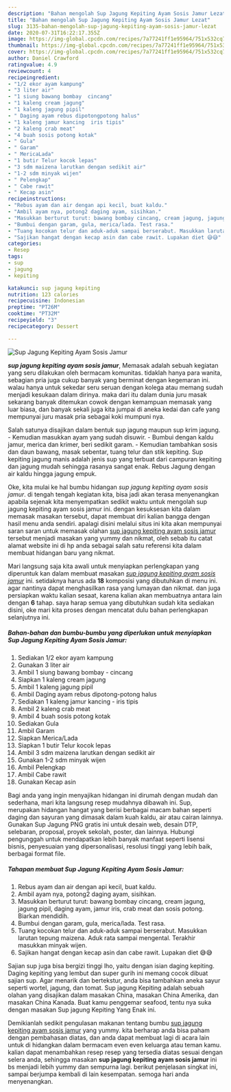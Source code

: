 ```yaml
---
description: "Bahan mengolah Sup Jagung Kepiting Ayam Sosis Jamur Lezat"
title: "Bahan mengolah Sup Jagung Kepiting Ayam Sosis Jamur Lezat"
slug: 3135-bahan-mengolah-sup-jagung-kepiting-ayam-sosis-jamur-lezat
date: 2020-07-31T16:22:17.355Z
image: https://img-global.cpcdn.com/recipes/7a77241ff1e95964/751x532cq70/sup-jagung-kepiting-ayam-sosis-jamur-foto-resep-utama.jpg
thumbnail: https://img-global.cpcdn.com/recipes/7a77241ff1e95964/751x532cq70/sup-jagung-kepiting-ayam-sosis-jamur-foto-resep-utama.jpg
cover: https://img-global.cpcdn.com/recipes/7a77241ff1e95964/751x532cq70/sup-jagung-kepiting-ayam-sosis-jamur-foto-resep-utama.jpg
author: Daniel Crawford
ratingvalue: 4.9
reviewcount: 4
recipeingredient:
- "1/2 ekor ayam kampung"
- "3 liter air"
- "1 siung bawang bombay  cincang"
- "1 kaleng cream jagung"
- "1 kaleng jagung pipil"
- " Daging ayam rebus dipotongpotong halus"
- "1 kaleng jamur kancing  iris tipis"
- "2 kaleng crab meat"
- "4 buah sosis potong kotak"
- " Gula"
- " Garam"
- " MericaLada"
- "1 butir Telur kocok lepas"
- "3 sdm maizena larutkan dengan sedikit air"
- "1-2 sdm minyak wijen"
- " Pelengkap"
- " Cabe rawit"
- " Kecap asin"
recipeinstructions:
- "Rebus ayam dan air dengan api kecil, buat kaldu."
- "Ambil ayam nya, potong2 daging ayam, sisihkan."
- "Masukkan berturut turut: bawang bombay cincang, cream jagung, jagung pipil, daging ayam, jamur iris, crab meat dan sosis potong. Biarkan mendidih."
- "Bumbui dengan garam, gula, merica/lada. Test rasa."
- "Tuang kocokan telur dan aduk-aduk sampai berserabut. Masukkan larutan tepung maizena. Aduk rata sampai mengental. Terakhir masukkan minyak wijen."
- "Sajikan hangat dengan kecap asin dan cabe rawit. Lupakan diet 😅😅"
categories:
- Resep
tags:
- sup
- jagung
- kepiting

katakunci: sup jagung kepiting 
nutrition: 123 calories
recipecuisine: Indonesian
preptime: "PT26M"
cooktime: "PT32M"
recipeyield: "3"
recipecategory: Dessert

---
```



![Sup Jagung Kepiting Ayam Sosis Jamur](https://img-global.cpcdn.com/recipes/7a77241ff1e95964/751x532cq70/sup-jagung-kepiting-ayam-sosis-jamur-foto-resep-utama.jpg)

<b><i>sup jagung kepiting ayam sosis jamur</i></b>, Memasak adalah sebuah kegiatan yang seru dilakukan oleh bermacam komunitas. tidaklah hanya para wanita, sebagian pria juga cukup banyak yang berminat dengan kegemaran ini. walau hanya untuk sekedar seru seruan dengan kolega atau memang sudah menjadi kesukaan dalam dirinya. maka dari itu dalam dunia juru masak sekarang banyak ditemukan cowok dengan kemampuan memasak yang luar biasa, dan banyak sekali juga kita jumpai di aneka kedai dan cafe yang mempunyai juru masak pria sebagai koki mumpuni nya.

Salah satunya disajikan dalam bentuk sup jagung maupun sup krim jagung. - Kemudian masukkan ayam yang sudah disuwir. - Bumbui dengan kaldu jamur, merica dan krimer, beri sedikit garam. - Kemudian tambahkan sosis dan daun bawang, masak sebentar, tuang telur dan stik kepiting. Sup kepiting jagung manis adalah jenis sup yang terbuat dari campuran kepiting dan jagung mudah sehingga rasanya sangat enak. Rebus Jagung dengan air kaldu hingga jagung empuk.

Oke, kita mulai ke hal bumbu hidangan <i>sup jagung kepiting ayam sosis jamur</i>. di tengah tengah kegiatan kita, bisa jadi akan terasa menyenangkan apabila sejenak kita menyempatkan sedikit waktu untuk mengolah sup jagung kepiting ayam sosis jamur ini. dengan kesuksesan kita dalam memasak masakan tersebut, dapat membuat diri kalian bangga dengan hasil menu anda sendiri. apalagi disini melalui situs ini kita akan mempunyai saran saran untuk memasak olahan <u>sup jagung kepiting ayam sosis jamur</u> tersebut menjadi masakan yang yummy dan nikmat, oleh sebab itu catat alamat website ini di hp anda sebagai salah satu referensi kita dalam membuat hidangan baru yang nikmat.


Mari langsung saja kita awali untuk menyiapkan perlengkapan yang diperuntuk kan dalam membuat masakan <u><i>sup jagung kepiting ayam sosis jamur</i></u> ini. setidaknya harus ada <b>18</b> komposisi yang dibutuhkan di menu ini. agar nantinya dapat menghasilkan rasa yang lumayan dan nikmat. dan juga persiapkan waktu kalian sesaat, karena kalian akan membuatnya antara lain dengan <b>6</b> tahap. saya harap semua yang dibutuhkan sudah kita sediakan disini, oke mari kita proses dengan mencatat dulu bahan perlengkapan selanjutnya ini.

<!--inarticleads1-->

##### Bahan-bahan dan bumbu-bumbu yang diperlukan untuk menyiapkan Sup Jagung Kepiting Ayam Sosis Jamur:

1. Sediakan 1/2 ekor ayam kampung
1. Gunakan 3 liter air
1. Ambil 1 siung bawang bombay - cincang
1. Siapkan 1 kaleng cream jagung
1. Ambil 1 kaleng jagung pipil
1. Ambil  Daging ayam rebus dipotong-potong halus
1. Sediakan 1 kaleng jamur kancing - iris tipis
1. Ambil 2 kaleng crab meat
1. Ambil 4 buah sosis potong kotak
1. Sediakan  Gula
1. Ambil  Garam
1. Siapkan  Merica/Lada
1. Siapkan 1 butir Telur kocok lepas
1. Ambil 3 sdm maizena larutkan dengan sedikit air
1. Gunakan 1-2 sdm minyak wijen
1. Ambil  Pelengkap
1. Ambil  Cabe rawit
1. Gunakan  Kecap asin


Bagi anda yang ingin menyajikan hidangan ini dirumah dengan mudah dan sederhana, mari kita langsung resep mudahnya dibawah ini. Sup, merupakan hidangan hangat yang berisi berbagai macam bahan seperti daging dan sayuran yang dimasak dalam kuah kaldu, air atau cairan lainnya. Gunakan Sup Jagung PNG gratis ini untuk desain web, desain DTP, selebaran, proposal, proyek sekolah, poster, dan lainnya. Hubungi pengunggah untuk mendapatkan lebih banyak manfaat seperti lisensi bisnis, penyesuaian yang dipersonalisasi, resolusi tinggi yang lebih baik, berbagai format file. 

<!--inarticleads2-->

##### Tahapan membuat Sup Jagung Kepiting Ayam Sosis Jamur:

1. Rebus ayam dan air dengan api kecil, buat kaldu.
1. Ambil ayam nya, potong2 daging ayam, sisihkan.
1. Masukkan berturut turut: bawang bombay cincang, cream jagung, jagung pipil, daging ayam, jamur iris, crab meat dan sosis potong. Biarkan mendidih.
1. Bumbui dengan garam, gula, merica/lada. Test rasa.
1. Tuang kocokan telur dan aduk-aduk sampai berserabut. Masukkan larutan tepung maizena. Aduk rata sampai mengental. Terakhir masukkan minyak wijen.
1. Sajikan hangat dengan kecap asin dan cabe rawit. Lupakan diet 😅😅


Sajian sup juga bisa bergizi tinggi lho, yaitu dengan isian daging kepiting. Daging kepiting yang lembut dan super gurih ini memang cocok dibuat sajian sup. Agar menarik dan bertekstur, anda bisa tambahkan aneka sayur seperti wortel, jagung, dan tomat. Sup jagung Kepiting adalah sebuah olahan yang disajikan dalam masakan China, masakan China Amerika, dan masakan China Kanada. Buat kamu penggemar seafood, tentu nya suka dengan masakan Sup jagung Kepiting Yang Enak ini. 

Demikianlah sedikit pengulasan makanan tentang bumbu <u>sup jagung kepiting ayam sosis jamur</u> yang yummy. kita berharap anda bisa paham dengan pembahasan diatas, dan anda dapat membuat lagi di acara lain untuk di hidangkan dalam bermacam even even keluarga atau teman kamu. kalian dapat menambahkan resep resep yang tersedia diatas sesuai dengan selera anda, sehingga masakan <b>sup jagung kepiting ayam sosis jamur</b> ini bs menjadi lebih yummy dan sempurna lagi. berikut penjelasan singkat ini, sampai berjumpa kembali di lain kesempatan. semoga hari anda menyenangkan.
